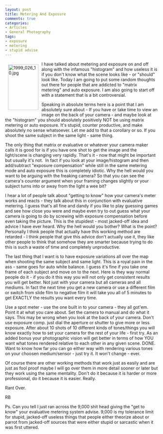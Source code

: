 ```yaml
---
layout: post
title: Metering And Exposure
comments: true
categories:
- Articles
- General Photography
tags:
- exposure
- metering
- stupid advise
---
```

<a rel="lightbox" href="/wp-content/uploads/2010/01/1999_026_10.jpg"><img title="1999_026_10.jpg" src="/wp-content/uploads/2010/01/.thumbs/.1999_026_10.jpg" border="0" alt="1999_026_10.jpg" hspace="10" vspace="10" width="100" height="150" align="left" /></a>I have talked about metering and exposure on and off along with the infamous "histogram" and how useless it is if you don't know what the scene looks like - or "should" look like. Today I am going to put some random thoughts out there for people that are addicted to "matrix metering" and auto exposure. I am also going to start off with a statement that is a bit controversial.

Speaking in absolute terms here is a point that I am absolutely sure about - If you have or take time to view an image on the back of your camera - and maybe look at the "histogram" you should absolutely positively NOT be using matrix metering or auto exposure. It's stupid, counter productive, and make absolutely no sense whatsoever. Let me add to that a corollary or so. If you shoot the same subject in the same light - same thing.

The only thing that matrix or evaluative or whatever your camera maker calls it is good for is if you have one shot to get the image and the light/scene is changing very rapidly. That's it - now that might be important but usually it's not.  In fact if you look at your image/histogram and then add/subtract "exposure compensation" while still in the same metering mode and auto exposure this is completely idiotic. Why the hell would you want to be arguing with the freaking camera? So that you can see the camera's counter argument when your framing changes slightly or your subject turns into or away from the light a wee bit?

I hear a lot of people talk about "getting to know" how your camera's meter works and reacts - they talk about this in conjunction with evaluative metering. I guess that's all fine and dandy if you like to play guessing games and see how close you were and maybe even try to out guess what your camera is going to do by screwing with exposure compensation before even taking the picture. This is the stupidest - most jacked-off idea and advice I have ever heard. Why the hell would you bother? What is the point? Personally I think people that actually have this working method are retarded - I think people that give this advice don't actually use it, they like other people to think that somehow they are smarter because trying to do this is such a waste of time and completely unproductive.

The last thing that I want is to have exposure variations all over the map when shooting the same subject and same light. This is a royal pain in the ass - same goes for auto white balance. I guess it's fine if you take one frame of each subject and move on to the next. Here is they way normal people do it - if you do it this way you will not only get consistent results you will get better. Not just with your camera but all cameras and all mediums. In fact the next time you get a new camera or use a different film or switch from slide film to negative film it will take you all of 5 minutes to get EXACTLY the results you want every time.

Use a spot meter - use the one built in to your camera - they all got'em. Point it at what you care about. Set the camera to manual and do what it says. This may be wrong when you look at the back of your camera. Don't use exposure comp. just dial the aperture or shutter to give more or less exposure. After about 10 shots of 10 different kinds of tones/things you will know exactly how to set your camera for the rest of your life - first try. As an added bonus your photographic vision will get better in terms of how YOU want what tones rendered relative to each other in any given scene. DONE. Want to know how far you can go either way with rendering various tones on your choosen medium/sensor - just try it. It won't change - ever.

Of course there are other working methods that work just as easily and are just as fool proof maybe I will go over them in more detail sooner or later but they work using the same mentality. Don't do it because it is harder or more professional, do it because it is easier. Really.

Rant Over.

RB

Ps. Can you tell I just ran across the 9,000 shit head giving the "get to know" your evaluative metering system advise. 9,000 is my tolerance limit for stupid, jacked-off useless things that people either theorize about or parrot from jacked-off sources that were either stupid or sarcastic when it was first uttered.